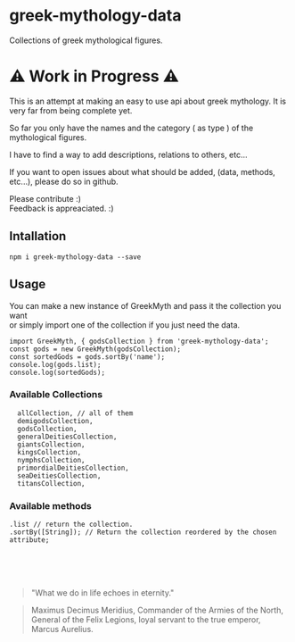 # greek-mythology-data

Collections of greek mythological figures.

# ⚠️ Work in Progress ⚠️

This is an attempt at making an easy to use api about greek mythology. It is very far from being complete yet.

So far you only have the names and the category ( as type ) of the mythological figures.

I have to find a way to add descriptions, relations to others, etc...

If you want to open issues about what should be added, (data, methods, etc...), please do so in github.

Please contribute :)  
Feedback is appreaciated. :)


## Intallation

```
npm i greek-mythology-data --save
```

## Usage

You can make a new instance of GreekMyth and pass it the collection you want  
or simply import one of the collection if you just need the data.


```
import GreekMyth, { godsCollection } from 'greek-mythology-data';
const gods = new GreekMyth(godsCollection);
const sortedGods = gods.sortBy('name');
console.log(gods.list);
console.log(sortedGods);
```

### Available Collections
```
  allCollection, // all of them
  demigodsCollection,
  godsCollection,
  generalDeitiesCollection,
  giantsCollection,
  kingsCollection,
  nymphsCollection,
  primordialDeitiesCollection,
  seaDeitiesCollection,
  titansCollection,
```

### Available methods
```
.list // return the collection.
.sortBy([String]); // Return the collection reordered by the chosen attribute;
```
<br>
<br>
<br>  
 
  
  
> "What we do in life echoes in eternity."

> Maximus Decimus Meridius, Commander of the Armies of the North, General of the Felix Legions, loyal servant to the true emperor, Marcus Aurelius.

